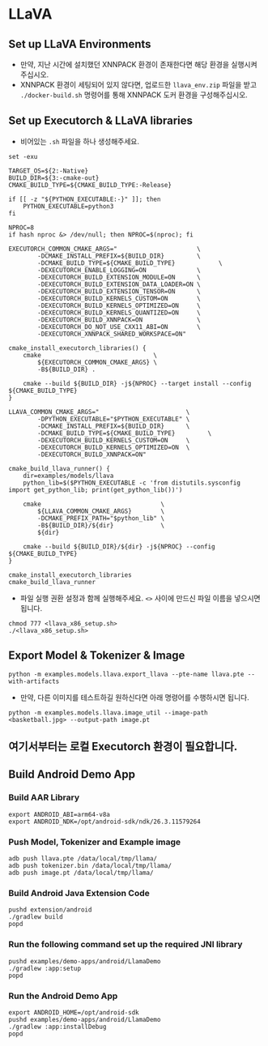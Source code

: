 # LLaVA
## Set up LLaVA Environments
- 만약, 지난 시간에 설치했던 XNNPACK 환경이 존재한다면 해당 환경을 실행시켜주십시오.
- XNNPACK 환경이 세팅되어 있지 않다면, 업로드한 `llava_env.zip` 파일을 받고 `./docker-build.sh` 명령어를 통해 XNNPACK 도커 환경을 구성해주십시오.
## Set up Executorch & LLaVA libraries
- 비어있는 `.sh` 파일을 하나 생성해주세요.
```
set -exu

TARGET_OS=${2:-Native}
BUILD_DIR=${3:-cmake-out}
CMAKE_BUILD_TYPE=${CMAKE_BUILD_TYPE:-Release}

if [[ -z "${PYTHON_EXECUTABLE:-}" ]]; then
    PYTHON_EXECUTABLE=python3
fi

NPROC=8
if hash nproc &> /dev/null; then NPROC=$(nproc); fi

EXECUTORCH_COMMON_CMAKE_ARGS="                      \
        -DCMAKE_INSTALL_PREFIX=${BUILD_DIR}         \
        -DCMAKE_BUILD_TYPE=${CMAKE_BUILD_TYPE}            \
        -DEXECUTORCH_ENABLE_LOGGING=ON              \
        -DEXECUTORCH_BUILD_EXTENSION_MODULE=ON      \
        -DEXECUTORCH_BUILD_EXTENSION_DATA_LOADER=ON \
        -DEXECUTORCH_BUILD_EXTENSION_TENSOR=ON      \
        -DEXECUTORCH_BUILD_KERNELS_CUSTOM=ON        \
        -DEXECUTORCH_BUILD_KERNELS_OPTIMIZED=ON     \
        -DEXECUTORCH_BUILD_KERNELS_QUANTIZED=ON     \
        -DEXECUTORCH_BUILD_XNNPACK=ON               \
        -DEXECUTORCH_DO_NOT_USE_CXX11_ABI=ON        \
        -DEXECUTORCH_XNNPACK_SHARED_WORKSPACE=ON"

cmake_install_executorch_libraries() {
    cmake                               \
        ${EXECUTORCH_COMMON_CMAKE_ARGS} \
        -B${BUILD_DIR} .

    cmake --build ${BUILD_DIR} -j${NPROC} --target install --config ${CMAKE_BUILD_TYPE}
}

LLAVA_COMMON_CMAKE_ARGS="                        \
        -DPYTHON_EXECUTABLE="$PYTHON_EXECUTABLE" \
        -DCMAKE_INSTALL_PREFIX=${BUILD_DIR}      \
        -DCMAKE_BUILD_TYPE=${CMAKE_BUILD_TYPE}         \
        -DEXECUTORCH_BUILD_KERNELS_CUSTOM=ON     \
        -DEXECUTORCH_BUILD_KERNELS_OPTIMIZED=ON  \
        -DEXECUTORCH_BUILD_XNNPACK=ON"

cmake_build_llava_runner() {
    dir=examples/models/llava
    python_lib=$($PYTHON_EXECUTABLE -c 'from distutils.sysconfig import get_python_lib; print(get_python_lib())')

    cmake                                 \
        ${LLAVA_COMMON_CMAKE_ARGS}        \
        -DCMAKE_PREFIX_PATH="$python_lib" \
        -B${BUILD_DIR}/${dir}             \
        ${dir}

    cmake --build ${BUILD_DIR}/${dir} -j${NPROC} --config ${CMAKE_BUILD_TYPE}
}

cmake_install_executorch_libraries
cmake_build_llava_runner
```
- 파일 실행 권환 설정과 함께 실행해주세요. `<>` 사이에 만드신 파일 이름을 넣으시면 됩니다.
```
chmod 777 <llava_x86_setup.sh>
./<llava_x86_setup.sh>
```

## Export Model & Tokenizer & Image 
```
python -m examples.models.llava.export_llava --pte-name llava.pte --with-artifacts
```
- 만약, 다른 이미지를 테스트하길 원하신다면 아래 명령어를 수행하시면 됩니다.
```
python -m examples.models.llava.image_util --image-path <basketball.jpg> --output-path image.pt
```
## 여기서부터는 로컬 Executorch 환경이 필요합니다.
## Build Android Demo App
### Build AAR Library
```
export ANDROID_ABI=arm64-v8a
export ANDROID_NDK=/opt/android-sdk/ndk/26.3.11579264
```
### Push Model, Tokenizer and Example image
```
adb push llava.pte /data/local/tmp/llama/
adb push tokenizer.bin /data/local/tmp/llama/
adb push image.pt /data/local/tmp/llama/
```
### Build Android Java Extension Code
```
pushd extension/android
./gradlew build
popd
```
### Run the following command set up the required JNI library
```
pushd examples/demo-apps/android/LlamaDemo
./gradlew :app:setup
popd
```
### Run the Android Demo App
```
export ANDROID_HOME=/opt/android-sdk
pushd examples/demo-apps/android/LlamaDemo
./gradlew :app:installDebug
popd
```